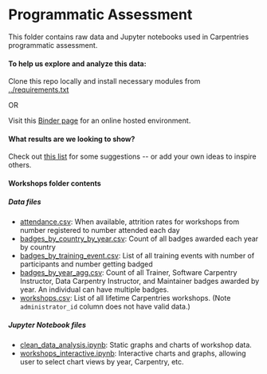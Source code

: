 Programmatic Assessment
=======================

This folder contains raw data and Jupyter notebooks used in Carpentries programmatic assessment.

#### To help us explore and analyze this data:

Clone this repo locally and install necessary modules from [../requirements.txt](https://github.com/carpentries/assessment/blob/master/requirements.txt) 

OR 

Visit this [Binder page]( http://mybinder.org/v2/gh/carpentries/assessment/master) for an online hosted environment.

#### What results are we looking to show?

Check out [this list](report_ideas.md) for some suggestions -- or add your own ideas to inspire others.


#### Workshops folder contents

##### Data files
* [attendance.csv](./workshops/attendance.csv): When available, attrition rates for workshops from number registered to number attended each day
* [badges\_by\_country\_by\_year.csv](./workshops/badges_by_country_by_year.csv):  Count of all badges awarded each year by country
* [badges\_by\_training\_event.csv](./workshops/badges_by_training_event.csv): List of all training events with number of participants and number getting badged
* [badges\_by\_year\_agg.csv](./workshops/badges_by_year_agg.csv): Count of all Trainer, Software Carpentry Instructor, Data Carpentry Instructor, and Maintainer badges awarded by year.  An individual can have multiple badges.
* [workshops.csv](./workshops/workshops.csv):  List of all lifetime Carpentries workshops. (Note `administrator_id` column does not have valid data.)


##### Jupyter Notebook files 
* [clean\_data\_analysis.ipynb](./workshops/clean_data_analysis.ipynb): Static graphs and charts of workshop data.
* [workshops\_interactive.ipynb](./workshops/workshops_interactive.ipynb): Interactive charts and graphs, allowing user to select chart views by year, Carpentry, etc.
